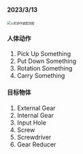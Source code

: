 #### 2023/3/13

<img src="/home/admin1/AASwaggyP/Robot/04减速器/人机协作装配流程.png" alt="人机协作装配流程" style="zoom:50%;" />



#### 人体动作

1. Pick Up Something
2. Put Down Something
3. Rotation Something
4. Carry Something



#### 目标物体

1. External Gear
2. Internal Gear
3. Input Hole
4. Screw
5. Screwdriver
6. Gear Reducer
